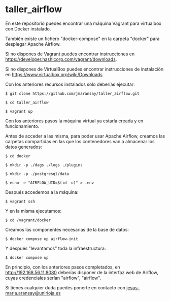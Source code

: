 # taller_airflow

En este repositorio puedes encontrar una máquina Vagrant para virtualbox con Docker instalado.

También existe un fichero "docker-compose" en la carpeta "docker" para desplegar Apache Airflow. 

Si no dispones de Vagrant puedes encontrar instrucciones en https://developer.hashicorp.com/vagrant/downloads.

Si no dispones de VirtualBox puedes encontrar instrucciones de instalación en https://www.virtualbox.org/wiki/Downloads

Con los anteriores recursos instalados solo deberías ejecutar:

    $ git clone https://github.com/jmaransay/taller_airflow.git

    $ cd taller_airflow

    $ vagrant up

Con los anteriores pasos la máquina virtual ya estaría creada y en funcionamiento.

Antes de acceder a las misma, para poder usar Apache Airflow, creamos las carpetas compartidas en las que los contenedores van a almacenar los datos generados:

    $ cd docker
    
    $ mkdir -p ./dags ./logs ./plugins
 
    $ mkdir -p ./postgresql/data
    
    $ echo -e "AIRFLOW_UID=$(id -u)" > .env

Después accedemos a la máquina:

    $ vagrant ssh

Y en la misma ejecutamos:

    $ cd /vagrant/docker

Creamos las componentes necesarias de la base de datos:

    $ docker compose up airflow-init

Y después "levantamos" toda la infraestructura:

    $ docker compose up

En principio, con los anteriores pasos completados, en http://192.168.56.11:8080 deberías disponer de la interfaz web de Airflow, cuyas credenciales serían "airflow", "airflow".

Si tienes cualquier duda puedes ponerte en contacto con jesus-maria.aransay@unirioja.es
